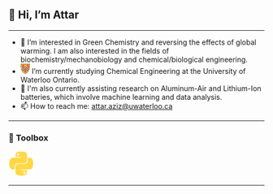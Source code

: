 ## 👋 Hi, I’m Attar
---
- 👀 I’m interested in Green Chemistry and reversing the effects of global warming.
     I am also interested in the fields of biochemistry/mechanobiology and chemical/biological engineering.
- <img src="https://github.com/att-ar/att-ar/blob/main/university-of-waterloo-1-logo-png-transparent.png" alt="UW" width="18" height="20"/> I’m currently studying Chemical Engineering at the University of Waterloo Ontario.
- 🔋 I'm also currently assisting research on Aluminum-Air and Lithium-Ion batteries, which involve machine learning and data analysis.
- 📫 How to reach me: attar.aziz@uwaterloo.ca
---
### 🧰 Toolbox

<img src="https://raw.githubusercontent.com/devicons/devicon/1119b9f84c0290e0f0b38982099a2bd027a48bf1/icons/python/python-plain.svg" alt="Python Logo" width="50" height="50"/>

---
<!---
att-ar/att-ar is a ✨ special ✨ repository because its `README.md` (this file) appears on your GitHub profile.
You can click the Preview link to take a look at your changes.
--->

